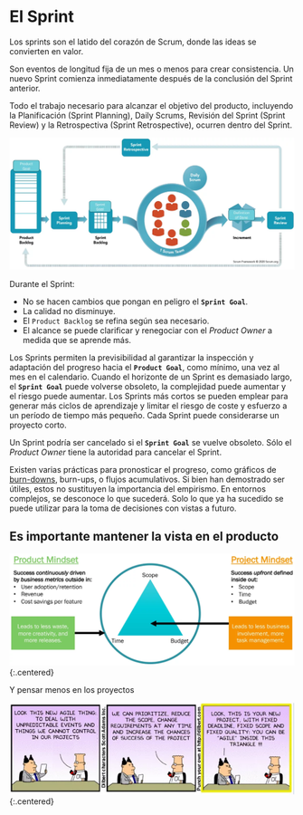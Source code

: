 # El Sprint

Los sprints son el latido del corazón de Scrum, <span class="highlight">donde las ideas se convierten en valor</span>.

Son eventos de <span class="highlight">longitud fija de un mes o menos</span> para crear consistencia. <span class="highlight">Un nuevo Sprint comienza inmediatamente después de la conclusión del Sprint anterior</span>.

Todo el trabajo necesario para alcanzar el objetivo del producto, incluyendo la Planificación (<span class="evento">Sprint Planning</span>), <span class="evento">Daily Scrum</span>s, Revisión del Sprint (<span class="evento">Sprint Review</span>) y la Retrospectiva (<span class="evento">Sprint Retrospective</span>), ocurren dentro del <span class="evento">Sprint</span>.

![Sprint](/imgs/sprint.webp)

Durante el <span class="evento">Sprint</span>:
* No se hacen cambios que pongan en peligro el **`Sprint Goal`**.
* La calidad no disminuye.
* El `Product Backlog` se refina según sea necesario.
* El alcance se puede clarificar y renegociar con el _Product Owner_ a medida que se aprende más.

Los <span class="evento">Sprint</span>s permiten la previsibilidad al garantizar la inspección y adaptación del progreso hacia el **`Product Goal`**, como mínimo, una vez al mes en el calendario. Cuando el horizonte de un <span class="evento">Sprint</span> es demasiado largo, el **`Sprint Goal`** puede volverse obsoleto, la complejidad puede aumentar y el riesgo puede aumentar. Los <span class="evento">Sprint</span>s más cortos se pueden emplear para generar más ciclos de aprendizaje y limitar el riesgo de coste y esfuerzo a un período de tiempo más pequeño. <span class="highlight">Cada <span class="evento">Sprint</span> puede considerarse un proyecto corto</span>.

Un <span class="evento">Sprint</span> podría ser cancelado si el **`Sprint Goal`** se vuelve obsoleto. <span class="highlight">Sólo el _Product Owner_ tiene la autoridad para cancelar el <span class="evento">Sprint</span></span>.

Existen varias prácticas para pronosticar el progreso, como gráficos de [burn-downs](https://burndown-dim.netlify.app), burn-ups, o flujos acumulativos. Si bien han demostrado ser útiles, estos no sustituyen la importancia del empirismo. En entornos complejos, se desconoce lo que sucederá. Solo lo que ya ha sucedido se puede utilizar para la toma de decisiones con vistas a futuro.

## Es importante mantener la vista en el producto

![Product Mindset vs Project Mindset](/imgs/product-mindset.webp){:.centered}

Y pensar menos en los proyectos

![Project Mindset](/imgs/project-mindset.webp){:.centered}